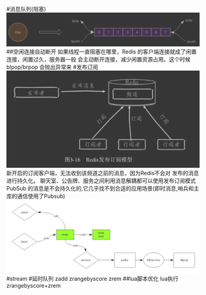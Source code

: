 #消息队列(阻塞)
![](.z_04_分布式_redis_01_消息队列_发布订阅_images/7a7dfd45.png)
##空闲连接自动断开
如果线程一直阻塞在哪里，Redis 的客户端连接就成了闲置连接，闲置过久，服务器一般
会主动断开连接，减少闲置资源占用。这个时候 blpop/brpop 会抛出异常来
#发布订阅
![](.z_04_分布式_redis_01_消息队列_发布订阅_images/c8c1b646.png)
新开启的订阅客户端，无法收到该频道之前的消息，因为Redis不会对 发布的消息进行持久化。
聊天室、公告牌、服务之间利用消息解耦都可以使用发布订阅模式
PubSub 的消息是不会持久化的,它几乎找不到合适的应用场景(即时消息,哨兵和主库的通信使用了Pubsub)
![](.z_04_分布式_redis_01_消息队列_发布订阅_stream_images/0d3280b6.png)
#stream
#延时队列
[](redis深入历险应用2)
zadd
zrangebyscore
zrem
##lua脚本优化
lua执行zrangebyscore+zrem
